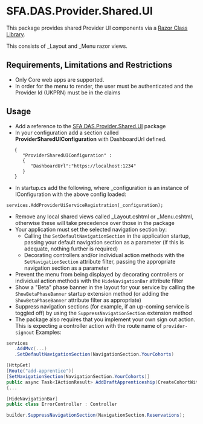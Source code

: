 # SFA.DAS.Provider.Shared.UI

This package provides shared Provider UI components via a [Razor Class Library](https://docs.microsoft.com/en-us/aspnet/core/razor-pages/ui-class?view=aspnetcore-3.1&tabs=visual-studio).

This consists of _Layout and _Menu razor views.

## Requirements, Limitations and Restrictions

* Only Core web apps are supported.
* In order for the menu to render, the user must be authenticated and the Provider Id (UKPRN) must be in the claims

## Usage

* Add a reference to the [SFA.DAS.Provider.Shared.UI](https://www.nuget.org/packages/SFA.DAS.Provider.Shared.UI/) package
* In your configuration add a section called **ProviderSharedUIConfiguration** with DashboardUrl defined.
```
   { 
      "ProviderSharedUIConfiguration" :
      {
         "DashboardUrl":"https://localhost:1234"
      }   
   }
```
* In startup.cs add the following, where _configuration is an instance of IConfiguration with the above config loaded:
```
services.AddProviderUiServiceRegistration(_configuration);
```
* Remove any local shared views called \_Layout.cshtml or \_Menu.cshtml, otherwise these will take precedence over those in the package
* Your application must set the selected navigation section by:
   * Calling the `SetDefaultNavigationSection` in the application startup, passing your default navigation section as a parameter (if this is adequate, nothing further is required)
   * Decorating controllers and/or individual action methods with the `SetNavigationSection` attribute filter, passing the appropriate navigation section as a parameter
* Prevent the menu from being displayed by decorating controllers or individual action methods with the `HideNavigationBar` attribute filter
* Show a "Beta" phase banner in the layout for your service by calling the `ShowBetaPhaseBanner` startup extension method (or adding the `ShowBetaPhaseBanner` attribute filter as appropriate)
* Suppress navigation sections (for example, if an up-coming service is toggled off) by using the `SuppressNavigationSection` extension method
* The package also requires that you implement your own sign out action. This is expecting a controller action with the route name of `provider-signout` 
Examples: 

 ```csharp
 services
    .AddMvc(...)
    .SetDefaultNavigationSection(NavigationSection.YourCohorts)
  ```
  
  ```csharp
  [HttpGet]
  [Route("add-apprentice")]
  [SetNavigationSection(NavigationSection.YourCohorts)]
  public async Task<IActionResult> AddDraftApprenticeship(CreateCohortWithDraftApprenticeshipRequest request)
  {...
  ```
 
 ```csharp
[HideNavigationBar]
public class ErrorController : Controller
 ```


 ```csharp
builder.SuppressNavigationSection(NavigationSection.Reservations);
 ```
